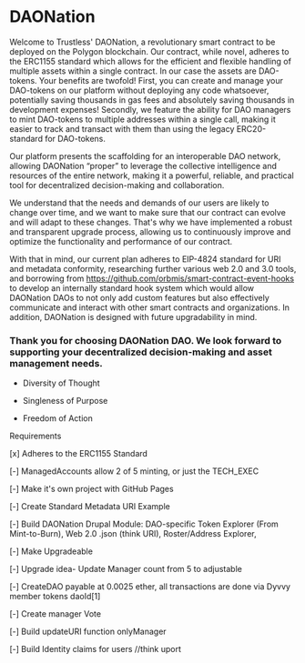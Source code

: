 # DAONation

Welcome to Trustless' DAONation, a revolutionary smart contract to be deployed on the Polygon blockchain. Our contract, while novel, adheres to the ERC1155 standard which allows for the efficient and flexible handling of multiple assets within a single contract. In our case the assets are DAO-tokens. Your benefits are twofold! First, you can create and manage your DAO-tokens on our platform without deploying any code whatsoever, potentially saving thousands in gas fees and absolutely saving thousands in development expenses! Secondly, we feature the ability for DAO managers to mint DAO-tokens to multiple addresses within a single call, making it easier to track and transact with them than using the legacy ERC20-standard for DAO-tokens. 

Our platform presents the scaffolding for an interoperable DAO network, allowing DAONation “proper” to leverage the collective intelligence and resources of the entire network, making it a powerful, reliable, and practical tool for decentralized decision-making and collaboration. 

We understand that the needs and demands of our users are likely to change over time, and we want to make sure that our contract can evolve and will adapt to these changes. That's why we have implemented a robust and transparent upgrade process, allowing us to continuously improve and optimize the functionality and performance of our contract.  

With that in mind, our current plan adheres to EIP-4824 standard for URI and metadata conformity, researching further various web 2.0 and 3.0 tools, and borrowing from https://github.com/orbmis/smart-contract-event-hooks to develop an internally standard hook system which would allow DAONation DAOs to not only add custom features but also effectively communicate and interact with other smart contracts and organizations. In addition, DAONation is designed with future upgradability in mind. 

### Thank you for choosing DAONation DAO. We look forward to supporting your decentralized decision-making and asset management needs. 

* Diversity of Thought

* Singleness of Purpose

* Freedom of Action

Requirements

[x] Adheres to the ERC1155 Standard

[-] ManagedAccounts allow 2 of 5 minting, or just the TECH_EXEC

[-] Make it's own project with GitHub Pages

[-] Create Standard Metadata URI Example

[-] Build DAONation Drupal Module: DAO-specific Token Explorer (From Mint-to-Burn), Web 2.0 .json (think URI), Roster/Address Explorer, 

[-] Make Upgradeable

[-] Upgrade idea- Update Manager count from 5 to adjustable

[-] CreateDAO payable at 0.0025 ether, all transactions are done via Dyvvy member tokens daoId[1]

[-] Create manager Vote

[-] Build updateURI function onlyManager

[-] Build Identity claims for users //think uport

